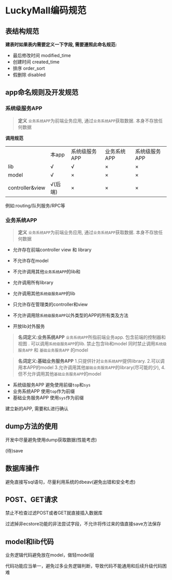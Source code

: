 # LuckyMall编码规范

## 表结构规范
**建表时如果表内需要定义一下字段, 需要遵照此命名规范:**
- 最后修改时间 modified_time
- 创建时间    created_time
- 排序       order_sort
- 假删除     disabled

 

## app命名规则及开发规范
### 系统级服务APP
> **定义** `业务系统APP`为前端业务应用, 通过`业务系统APP`获取数据. 本身不存放任何数据

**调用规范**
<table width="100%">
    <tr>
        <td></td>
        <td>本app</td>
        <td>系统级服务APP</td>
        <td>业务系统APP</td>
        <td>系统级服务APP</td>
    </tr>
    <tr>
        <td>lib</td>
        <td>√</td>
        <td>√</td>
        <td>×</td>
        <td>×</td>
    </tr>
    <tr>
        <td>model</td>
        <td>√</td>
        <td>×</td>
        <td>×</td>
        <td>×</td>
    </tr>
    <tr>
        <td>controller&view</td>
        <td>√(后端)</td>
        <td>×</td>
        <td>×</td>
        <td>×</td>
    </tr>
</table>


例如:routing/队列服务/RPC等


### 业务系统APP
> **定义** `业务系统APP`为前端业务应用, 通过`业务系统APP`获取数据. 本身不存放任何数据
- 允许存在前端controller view 和 library
- 不允许存在model
- 不允许调用其他`业务系统APP`的lib和

- 允许调用所有library

- 允许调用其他`系统级服务APP`的lib
- 只允许存在管理类的controller和view
- 不允许调用除`系统级服务APP`以外类型的APP的所有类及方法
- 开放lib对外服务


> **名词定义:业务系统APP** `业务系统APP`所指前端业务app. 包含前端的控制器和视图 . 可以调用`系统级服务APP`的lib. 禁止包含lib和model 同时禁止调用`系统级服务APP` 和 `基础业务服务APP` 的model

> **名词定义:基础业务服务APP**  1.只提供针对`业务系统APP`提供library. 2.可以调用本APP的model 3.允许调用其他`基础业务服务APP`的library(尽可能的少), 4.但不允许调用其他`基础业务服务APP`的model 

- 系统级服务APP
  避免使用前缀`top`和`sys`
- 业务系统APP
  使用`top`作为前缀
- 基础业务服务APP
  使用`sys`作为前缀

建立新的APP, 需要和L进行确认  

## dump方法的使用
开发中尽量避免使用dump获取数据(性能考虑)



(待)save
    
## 数据库操作
避免直接写sql语句，尽量利用系统的dbeav(避免出错和安全考虑)

## POST、GET请求
禁止不检查过滤POST或者GET就直接插入数据库

过滤掉非ecstore功能的非法尝试字段，不允许将传过来的值直接save方法保存

## model和lib代码
业务逻辑代码避免放在model，做轻model层

代码功能应当单一，避免过多业务逻辑判断，导致代码不能通用和后续升级代码困难

<a name="comment-agreement"></a>

